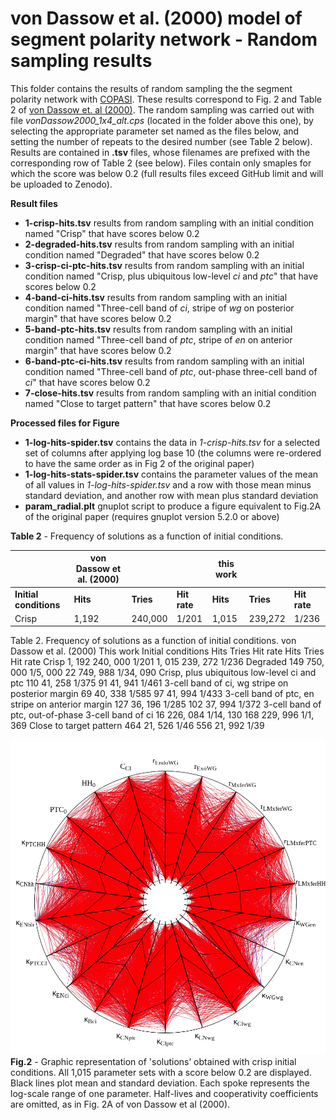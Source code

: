 # von Dassow et al. (2000) model of segment polarity network - Random sampling results

This folder contains the results of random sampling the the segment polarity network with [COPASI](https://copasi.org). These results correspond to Fig. 2 and Table 2 of [von Dassow et. al (2000)](https://doi.org/10.1038/35018085). The random sampling was carried out with file _vonDassow2000_1x4_alt.cps_ (located in the folder above this one), by selecting the appropriate parameter set named as the files below, and setting the number of repeats to the desired number (see Table 2 below). Results are contained in **.tsv** files, whose filenames are prefixed with the corresponding row of Table 2 (see below). Files contain only smaples for which the score was below 0.2 (full results files exceed GitHub limit and will be uploaded to Zenodo).

**Result files**
- **1-crisp-hits.tsv** results from random sampling with an initial condition named "Crisp" that have scores below 0.2
- **2-degraded-hits.tsv** results from random sampling with an initial condition named "Degraded" that have scores below 0.2
- **3-crisp-ci-ptc-hits.tsv** results from random sampling with an initial condition named "Crisp, plus ubiquitous low-level _ci_ and _ptc_" that have scores below 0.2
- **4-band-ci-hits.tsv** results from random sampling with an initial condition named "Three-cell band of _ci_, stripe of _wg_ on posterior margin" that have scores below 0.2
- **5-band-ptc-hits.tsv** results from random sampling with an initial condition named "Three-cell band of _ptc_, stripe of _en_ on anterior margin" that have scores below 0.2
- **6-band-ptc-ci-hits.tsv** results from random sampling with an initial condition named "Three-cell band of _ptc_, out-phase three-cell band of _ci_" that have scores below 0.2
- **7-close-hits.tsv** results from random sampling with an initial condition named "Close to target pattern" that have scores below 0.2

**Processed files for Figure**
- **1-log-hits-spider.tsv** contains the data in _1-crisp-hits.tsv_ for a selected set of columns after applying log base 10 (the columns were re-ordered to have the same order as in Fig 2 of the original paper)
- **1-log-hits-stats-spider.tsv** contains the parameter values of the mean of all values in _1-log-hits-spider.tsv_ and a row with those mean minus standard deviation, and another row with mean plus standard deviation
- **param_radial.plt** gnuplot script to produce a figure equivalent to Fig.2A of the original paper (requires gnuplot version 5.2.0 or above)

**Table 2** - Frequency of solutions as a function of initial conditions.

|  | von Dassow et al. (2000) |  |  | this work |  |  |
| --- | --- | --- | --- | --- | --- | --- |
| **Initial conditions** | **Hits** | **Tries** | **Hit rate** | **Hits** | **Tries** | **Hit rate** |
| Crisp | 1,192 | 240,000 | 1/201 | 1,015 | 239,272 | 1/236 |


Table 2. Frequency of solutions as a function of initial conditions.
von Dassow et al. (2000) This work
Initial conditions Hits Tries Hit rate Hits Tries Hit rate
Crisp 1, 192 240, 000 1/201 1, 015 239, 272 1/236
Degraded 149 750, 000 1/5, 000 22 749, 988 1/34, 090
Crisp, plus ubiquitous low-level ci and
ptc
110 41, 258 1/375 91 41, 941 1/461
3-cell band of ci, wg stripe on posterior
margin
69 40, 338 1/585 97 41, 994 1/433
3-cell band of ptc, en stripe on anterior
margin
127 36, 196 1/285 102 37, 994 1/372
3-cell band of ptc, out-of-phase 3-cell
band of ci
16 226, 084 1/14, 130 168 229, 996 1/1, 369
Close to target pattern 464 21, 526 1/46 556 21, 992 1/39

![Graphic representation of 'solutions’ obtained with crisp initial conditions. All 1,015 parameter sets with a  score below 0.2 are displayed. Black lines plot mean and standard deviation. Each spoke represents the log-scale range of one parameter. Half-lives and cooperativity coefficients are omitted, as in Fig. 2A of von Dassow et al (2000).](https://github.com/pmendes/models/blob/main/vonDassow2000/Sampling/Fig2.png)
**Fig.2** - Graphic representation of 'solutions’ obtained with crisp initial conditions. All 1,015 parameter sets with a  score below 0.2 are displayed. Black lines plot mean and standard deviation. Each spoke represents the log-scale range of one parameter. Half-lives and cooperativity coefficients are omitted, as in Fig. 2A of von Dassow et al (2000).
